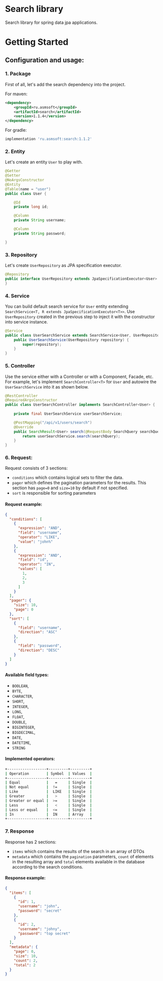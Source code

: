 # Search library

Search library for spring data jpa applications.

# Getting Started

## Configuration and usage:

### 1. Package

First of all, let's add the search dependency into the project.

For maven:

```xml
<dependency>
    <groupId>ru.asmsoft</groupId>
    <artifactId>search</artifactId>
    <version>1.1.4</version>
</dependency>
```

For gradle:

```bash
implementation 'ru.asmsoft:search:1.1.2'
```

### 2. Entity

Let's create an entity `User` to play with.

```java
@Getter
@Setter
@NoArgsConstructor
@Entity
@Table(name = "user")
public class User {

    @Id
    private long id;

    @Column
    private String username;

    @Column
    private String password;

}
```

### 3. Repository

Let's create `UserRepository` as JPA specification executor.

```java
@Repository
public interface UserRepository extends JpaSpecificationExecutor<User> {
}
```

### 4. Service

You can build default search service for `User` entity
extending `SearchService<T, R extends JpaSpecificationExecutor<T>>`.
Use `UserRepository` created in the previous step to inject it with the
constructor into service instance.

```java
@Service
public class UserSearchService extends SearchService<User, UserRepository> {
    public UserSearchService(UserRepository repository) {
        super(repository);
    }
}
```

### 5. Controller

Use the service either with a Controller or with a Component, Facade, etc.
For example, let's implement `SearchController<T>` for `User` and autowire
the `UserSearchService` into it as shown below.

```java
@RestController
@RequiredArgsConstructor
public class UserSearchController implements SearchController<User> {
    
    private final UserSearchService userSearchService;

    @PostMapping("/api/v1/users/search")
    @Override
    public SearchResult<User> search(@RequestBody SearchQuery searchQuery) {
        return userSearchService.search(searchQuery);
    }
}

```

### 6. Request:

Request consists of 3 sections:

- `conditions` which contains logical sets to filter the data.
- `pager` which defines the pagination parameters for the results. This section
  has `page=0` and `size=10` by default if not specified.
- `sort` is responsible for sorting parameters

#### Request example:

```json
{
  "conditions": [
    {
      "expression": "AND",
      "field": "username",
      "operator": "LIKE",
      "value": "john%"
    },
    {
      "expression": "AND",
      "field": "id",
      "operator": "IN",
      "values": [
        1,
        2,
        3
      ]
    }
  ],
  "pager": {
    "size": 10,
    "page": 0
  },
  "sort": [
    {
      "field": "username",
      "direction": "ASC"
    },
    {
      "field": "password",
      "direction": "DESC"
    }
  ]
}
```

#### Available field types:

- `BOOLEAN`,
- `BYTE`,
- `CHARACTER`,
- `SHORT`,
- `INTEGER`,
- `LONG`,
- `FLOAT`,
- `DOUBLE`,
- `BIGINTEGER`,
- `BIGDECIMAL`,
- `DATE`,
- `DATETIME`,
- `STRING`

#### Implemented operators:

```bash
+------------------+---------+---------+
| Operation        | Symbol  | Values  |
+------------------+---------+---------+
| Equal            |   =     | Single  |
| Not equal        |  !=     | Single  |
| Like             |  LIKE   | Single  |
| Greater          |   >     | Single  |
| Greater or equal |  >=     | Single  |
| Less             |   <     | Single  |
| Less or equal    |  <=     | Single  |
| In               |  IN     | Array   |
+------------------+---------+---------+
```

### 7. Response

Response has 2 sections:

- `items` which contains the results of the search in an array of DTOs
- `metadata` which contains the `pagination` parameters, `count` of elements in
  the resulting array and `total` elements available in the database according
  to the search conditions.

#### Response example:

```json
{
  "items": [
    {
      "id": 1,
      "username": "john",
      "password": "secret"
    },
    {
      "id": 2,
      "username": "johny",
      "password": "top secret"
    }
  ],
  "metadata": {
    "page": 0,
    "size": 10,
    "count": 2,
    "total": 2
  }
}
```
